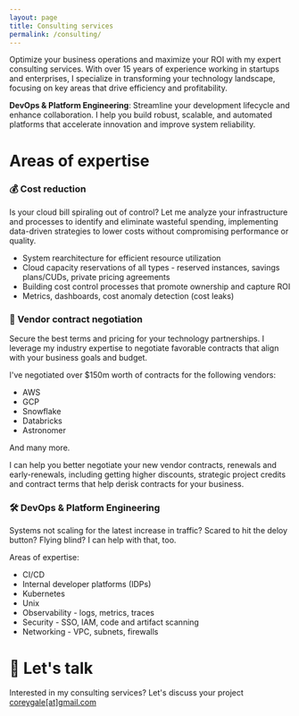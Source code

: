 ```yaml
---
layout: page
title: Consulting services
permalink: /consulting/
---
```


Optimize your business operations and maximize your ROI with my expert consulting services. With over 15 years of experience working in startups and enterprises, I specialize in transforming your technology landscape, focusing on key areas that drive efficiency and profitability.


**DevOps & Platform Engineering**: Streamline your development lifecycle and enhance collaboration. I help you build robust, scalable, and automated platforms that accelerate innovation and improve system reliability.

# Areas of expertise

### 💰 Cost reduction

Is your cloud bill spiraling out of control? Let me analyze your infrastructure and processes to identify and eliminate wasteful spending, implementing data-driven strategies to lower costs without compromising performance or quality.

- System rearchitecture for efficient resource utilization
- Cloud capacity reservations of all types - reserved instances, savings plans/CUDs, private pricing agreements
- Building cost control processes that promote ownership and capture ROI
- Metrics, dashboards, cost anomaly detection (cost leaks)

### 🤝 Vendor contract negotiation

Secure the best terms and pricing for your technology partnerships. I leverage my industry expertise to negotiate favorable contracts that align with your business goals and budget.

I've negotiated over $150m worth of contracts for the following vendors:

- AWS
- GCP
- Snowflake
- Databricks
- Astronomer

And many more.

I can help you better negotiate your new vendor contracts, renewals and early-renewals, including getting higher discounts, strategic project credits and contract terms that help derisk contracts for your business.

### 🛠️ DevOps & Platform Engineering

Systems not scaling for the latest increase in traffic? Scared to hit the deloy button? Flying blind? I can help with that, too.

Areas of expertise:

- CI/CD
- Internal developer platforms (IDPs)
- Kubernetes
- Unix
- Observability - logs, metrics, traces
- Security - SSO, IAM, code and artifact scanning
- Networking - VPC, subnets, firewalls

# 💬 Let's talk

Interested in my consulting services? Let's discuss your project [coreygale[at]gmail.com](mailto:coreygale@gmail.com)
